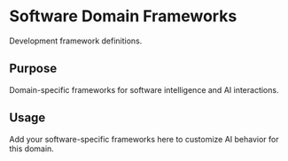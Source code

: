 # Software Domain Frameworks

Development framework definitions.

## Purpose

Domain-specific frameworks for software intelligence and AI interactions.

## Usage

Add your software-specific frameworks here to customize AI behavior for this domain.
